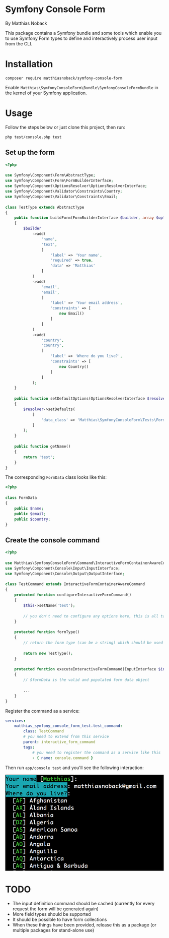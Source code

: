 # Symfony Console Form

By Matthias Noback

This package contains a Symfony bundle and some tools which enable you to use Symfony Form types to define and
interactively process user input from the CLI.

# Installation

    composer require matthiasnoback/symfony-console-form

Enable `Matthias\SymfonyConsoleForm\Bundle\SymfonyConsoleFormBundle` in the kernel of your Symfony application.

# Usage

Follow the steps below or just clone this project, then run:

    php test/console.php test

## Set up the form

```php
<?php

use Symfony\Component\Form\AbstractType;
use Symfony\Component\Form\FormBuilderInterface;
use Symfony\Component\OptionsResolver\OptionsResolverInterface;
use Symfony\Component\Validator\Constraints\Country;
use Symfony\Component\Validator\Constraints\Email;

class TestType extends AbstractType
{
    public function buildForm(FormBuilderInterface $builder, array $options)
    {
        $builder
            ->add(
                'name',
                'text',
                [
                    'label' => 'Your name',
                    'required' => true,
                    'data' => 'Matthias'
                ]
            )
            ->add(
                'email',
                'email',
                [
                    'label' => 'Your email address',
                    'constraints' => [
                        new Email()
                    ]
                ]
            )
            ->add(
                'country',
                'country',
                [
                    'label' => 'Where do you live?',
                    'constraints' => [
                        new Country()
                    ]
                ]
            );
    }

    public function setDefaultOptions(OptionsResolverInterface $resolver)
    {
        $resolver->setDefaults(
            [
                'data_class' => 'Matthias\SymfonyConsoleForm\Tests\FormData'
            ]
        );
    }

    public function getName()
    {
        return 'test';
    }
}
```

The corresponding `FormData` class looks like this:

```php
<?php

class FormData
{
    public $name;
    public $email;
    public $country;
}
```

## Create the console command

```php
<?php

use Matthias\SymfonyConsoleForm\Command\InteractiveFormContainerAwareCommand;
use Symfony\Component\Console\Input\InputInterface;
use Symfony\Component\Console\Output\OutputInterface;

class TestCommand extends InteractiveFormContainerAwareCommand
{
    protected function configureInteractiveFormCommand()
    {
        $this->setName('test');

        // you don't need to configure any options here, this is all taken care of
    }

    protected function formType()
    {
        // return the form type (can be a string) which should be used for interaction with the user

        return new TestType();
    }

    protected function executeInteractiveFormCommand(InputInterface $input, OutputInterface $output, $formData)
    {
        // $formData is the valid and populated form data object

        ...
    }
}
```

Register the command as a service:

```yaml
services:
    matthias_symfony_console_form_test.test_command:
        class: TestCommand
        # you need to extend from this service
        parent: interactive_form_command
        tags:
            # you need to register the command as a service like this
            - { name: console.command }
```

Then run `app/console test` and you'll see the following interaction:

![](doc/interaction.png)

# TODO

- The input definition command should be cached (currently for every request the form will be generated again)
- More field types should be supported
- It should be possible to have form collections
- When these things have been provided, release this as a package (or multiple packages for stand-alone use)

